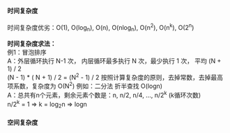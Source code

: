 #### 时间复杂度
时间复杂度优劣：O(1), O(log<sub>n</sub>), O(n), O(nlog<sub>n</sub>), O(n<sup>2</sup>), O(n<sup>k</sup>), O(2<sup>n</sup>)

**时间复杂度求法：**  
例1：冒泡排序  
A：外层循环执行 N-1 次， 内层循环最多执行 N 次，最少执行 1 次， 平均 (N + 1) / 2  
(N - 1) * ( N + 1) / 2 = (N<sup>2</sup> - 1) / 2 按照计算复杂度的原则，去掉常数，去掉最高项系数，复杂度为 O(N<sup>2</sup>)
例如：二分法 折半查找 O(logn)  
A：总共有n个元素，剩余元素个数是：n, n/2, n/4, ..., n/2<sup>k</sup> (k循环次数)  
n/2<sup>k</sup> = 1 => k = log<sub>2</sub>n => logn

#### 空间复杂度